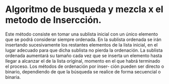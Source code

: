 # Algoritmo de busqueda y mezcla x el metodo de Insercción.
Este método consiste en tomar una sublista inicial con un único elemento que se podrá considerar siempre ordenada. En la
sublista ordenada se irán insertando sucesivamente los restantes elementos de la lista inicial, en el lugar adecuado para que
dicha sublista no pierda la ordenación. La sublista ordenada aumentará su tamaño cada vez que se inserta un elemento hasta
llegar a alcanzar el de la lista original, momento en el que habrá terminado el proceso. Los métodos de ordenación por inser-
ción pueden ser directo o binario, dependiendo de que la búsqueda se realice de forma secuencial o binaria.

